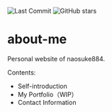 ![Last Commit](https://img.shields.io/github/last-commit/naosuke884/about-me)
![GitHub stars](https://img.shields.io/github/stars/naosuke884/about-me?style=social)
# about-me
Personal website of naosuke884.

Contents:
- Self-introduction
- My Portfolio（WIP）
- Contact Information
